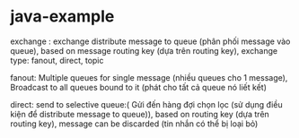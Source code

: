 # java-example



exchange : exchange distribute message to queue (phân phối message vào queue), based on message routing key (dựa trên routing key), exchange type: fanout, direct, topic
	
fanout: Multiple queues for single message (nhiều queues cho 1 message), Broadcast to all queues bound to it (phát cho tất cả queue nó liết kết)

	
direct: send to selective queue:( Gửi đến hàng đợi chọn lọc (sử dụng điều kiện để distribute message to queue)), based on routing key (dựa trên routing key),  message can be discarded (tin nhắn có thể bị loại bỏ)
       
